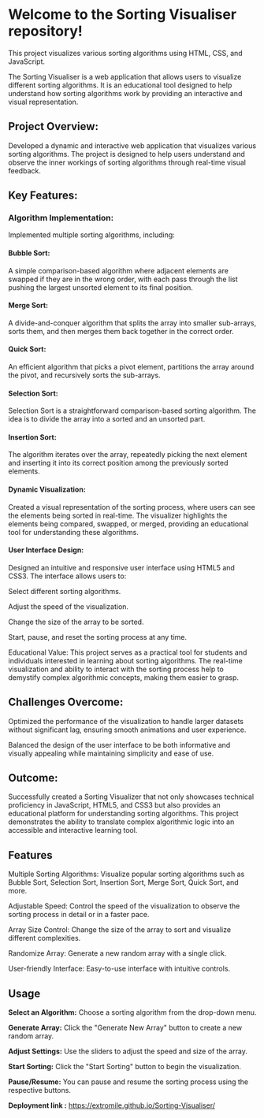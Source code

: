 <h1>Welcome to the Sorting Visualiser repository!</h1> 
This project visualizes various sorting algorithms using HTML, CSS, and JavaScript.

The Sorting Visualiser is a web application that allows users to visualize different sorting algorithms. It is an educational tool designed to help understand how sorting algorithms work by providing an interactive and visual representation.

<h2>Project Overview:</h2>
Developed a dynamic and interactive web application that visualizes various sorting algorithms. The project is designed to help users understand and observe the inner workings of sorting algorithms through real-time visual feedback.

<h2>Key Features:</h2>

<h3>Algorithm Implementation:</h3>
Implemented multiple sorting algorithms, including:

<h4>Bubble Sort:</h4> A simple comparison-based algorithm where adjacent elements are swapped if they are in the wrong order, with each pass through the list pushing the largest unsorted element to its final position.

<h4>Merge Sort:</h4> A divide-and-conquer algorithm that splits the array into smaller sub-arrays, sorts them, and then merges them back together in the correct order.

<h4>Quick Sort:</h4> An efficient algorithm that picks a pivot element, partitions the array around the pivot, and recursively sorts the sub-arrays.

<h4>Selection Sort:</h4> Selection Sort is a straightforward comparison-based sorting algorithm. The idea is to divide the array into a sorted and an unsorted part.

<h4>Insertion Sort:</h4> The algorithm iterates over the array, repeatedly picking the next element and inserting it into its correct position among the previously sorted elements.

<h4>Dynamic Visualization:</h4> Created a visual representation of the sorting process, where users can see the elements being sorted in real-time. The visualizer highlights the elements being compared, swapped, or merged, providing an educational tool for understanding these algorithms.

<h4>User Interface Design:</h4> Designed an intuitive and responsive user interface using HTML5 and CSS3. The interface allows users to:

Select different sorting algorithms.

Adjust the speed of the visualization.

Change the size of the array to be sorted.

Start, pause, and reset the sorting process at any time.

Educational Value: This project serves as a practical tool for students and individuals interested in learning about sorting algorithms. The real-time visualization and ability to interact with the sorting process help to demystify complex algorithmic concepts, making them easier to grasp.

<h2>Challenges Overcome:</h2>

Optimized the performance of the visualization to handle larger datasets without significant lag, ensuring smooth animations and user experience.

Balanced the design of the user interface to be both informative and visually appealing while maintaining simplicity and ease of use.

<h2>Outcome:</h2>
Successfully created a Sorting Visualizer that not only showcases technical proficiency in JavaScript, HTML5, and CSS3 but also provides an educational platform for understanding sorting algorithms. This project demonstrates the ability to translate complex algorithmic logic into an accessible and interactive learning tool.

<h2>Features</h2>

Multiple Sorting Algorithms: Visualize popular sorting algorithms such as Bubble Sort, Selection Sort, Insertion Sort, Merge Sort, Quick Sort, and more.

Adjustable Speed: Control the speed of the visualization to observe the sorting process in detail or in a faster pace.

Array Size Control: Change the size of the array to sort and visualize different complexities.

Randomize Array: Generate a new random array with a single click.

User-friendly Interface: Easy-to-use interface with intuitive controls.

<h2>Usage</h2>

<b>Select an Algorithm:</b> Choose a sorting algorithm from the drop-down menu.

<b>Generate Array:</b> Click the "Generate New Array" button to create a new random array.

<b>Adjust Settings:</b> Use the sliders to adjust the speed and size of the array.

<b>Start Sorting:</b> Click the "Start Sorting" button to begin the visualization.

<b>Pause/Resume:</b> You can pause and resume the sorting process using the respective buttons.

<b>Deployment link :</b> https://extromile.github.io/Sorting-Visualiser/

